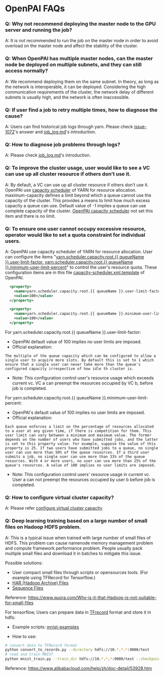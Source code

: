 # OpenPAI FAQs

### Q: Why not recommend deploying the master node to the GPU server and running the job? 

A: It is not recommended to run the job on the master node in order to avoid overload on the master node and affect the stability of the cluster.

### Q: When OpenPAI has multiple master nodes, can the master node be deployed on multiple subnets, and they can still access normally?

A: We recommend deploying them on the same subnet. In theory, as long as the network is interoperable, it can be deployed. Considering the high communication requirements of the cluster, the network delay of different subnets is usually high, and the network is often inaccessible.

### Q: If user find a job to retry multiple times, how to diagnose the cause?

A: Users can find historical job logs through yarn. Please check [issue-1072](https://github.com/Microsoft/pai/issues/1072)'s answer and [job_log.md](./job_log.md)'s introduction.

### Q: How to diagnose job problems through logs?

A: Please check [job_log.md](./job_log.md)'s introduction.

### Q: To improve the cluster usage, user would like to see a VC can use up all cluster resource if others don’t use it.

A: By default, a VC can use up all cluster resource if others don’t use it. OpenPAI use [capacity scheduler](https://hadoop.apache.org/docs/r1.2.1/capacity_scheduler.html) of YARN for resource allocation. maximum-capacity defines a limit beyond which a queue cannot use the capacity of the cluster. This provides a means to limit how much excess capacity a queue can use. Default value of -1 implies a queue can use complete capacity of the cluster. [OpenPAI capacity scheduler](../pai-management/bootstrap/hadoop-resource-manager/hadoop-resource-manager-configuration/capacity-scheduler.xml.template) not set this item and there is no limit. 

### Q: To ensure one user cannot occupy excessive resource, operator would like to set a quota constraint for individual users. 

A: OpenPAI use capacity scheduler of YARN for resource allocation. User can configure the items "[yarn.scheduler.capacity.root.{{ queueName }}.user-limit-factor, yarn.scheduler.capacity.root.{{ queueName }}.minimum-user-limit-percent](https://hadoop.apache.org/docs/r1.2.1/capacity_scheduler.html)" to control the user's resource quota. These configuration items are in this file [capacity-scheduler.xml.template](../pai-management/bootstrap/hadoop-resource-manager/hadoop-resource-manager-configuration/capacity-scheduler.xml.template) of OpenPAI.

```xml
  <property>
    <name>yarn.scheduler.capacity.root.{{ queueName }}.user-limit-factor</name>
    <value>100</value>
  </property>

  <property>
    <name>yarn.scheduler.capacity.root.{{ queueName }}.minimum-user-limit-percent</name>
    <value>100</value>
  </property>
```

For yarn.scheduler.capacity.root.{{ queueName }}.user-limit-factor:
- OpenPAI default value of 100 implies no user limits are imposed.
- Official explanation:

```
The multiple of the queue capacity which can be configured to allow a single user to acquire more slots. By default this is set to 1 which ensure that a single user can never take more than the queue's configured capacity irrespective of how idle th cluster is.
```

- Note: This configuration control user's resource usage which exceeds current vc. VC a can preempt the resources occupied by VC b, before job is completed.

For yarn.scheduler.capacity.root.{{ queueName }}.minimum-user-limit-percent:
- OpenPAI's default value of 100 implies no user limits are imposed.
- Official explanation:

```
Each queue enforces a limit on the percentage of resources allocated to a user at any given time, if there is competition for them. This user limit can vary between a minimum and maximum value. The former depends on the number of users who have submitted jobs, and the latter is set to this property value. For example, suppose the value of this property is 25. If two users have submitted jobs to a queue, no single user can use more than 50% of the queue resources. If a third user submits a job, no single user can use more than 33% of the queue resources. With 4 or more users, no user can use more than 25% of the queue's resources. A value of 100 implies no user limits are imposed.
```

- Note:  This configuration control users' resource usage in current vc. User a can not preempt the resources occupied by user b before job is completed. 

### Q: How to configure virtual cluster capacity? 

A: Please refer [configure virtual cluster capacity](../pai-management/doc/how-to-write-pai-configuration.md#configure_vc_capacity)

### Q: Deep learning training based on a large number of small files on Hadoop HDFS problem.

A: This is a typical issue when trained with large number of small files of HDFS. This problem can cause namenode memory management problem and compute framework performance problem. People usually pack multiple small files and download it in batches to mitigate this issue. 

Possible solutions: 
- User compact small files through scripts or opensources tools. (For example using TFRecord for Tensorflow.)
- [HAR (Hadoop Archive) Files](https://hadoop.apache.org/docs/r1.2.1/hadoop_archives.html)
- [Sequence Files](https://wiki.apache.org/hadoop/SequenceFile) 

Reference:
https://www.quora.com/Why-is-it-that-Hadoop-is-not-suitable-for-small-files

For tensorflow, Users can prepare data in [TFrecord](https://www.tensorflow.org/api_guides/python/python_io) format and store it in hdfs:

- Example scripts: [mnist-examples](https://github.com/cheyang/mnist-examples)

- How to use:
``` bash
# convert data to TFRecord format
python convert_to_records.py --directory hdfs://10.*.*.*:9000/test
# read and train MNIST
python mnist_train.py --train_dir hdfs://10.*.*.*:9000/test --checkpoint_dir hdfs://10.*.*.*:9000/checkpoint
```

Reference: https://www.alibabacloud.com/help/zh/doc-detail/53928.htm
